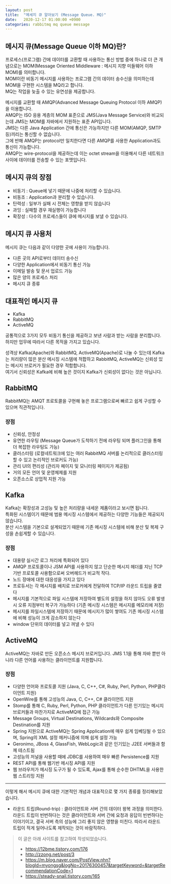 ```yaml
---
layout: post
title:  "메세지 큐 알아보기 (Message Queue. MQ)"
date:   2020-12-17 01:00:00 +0900
categories: rabbitmq mq queue message
---
```


## 메시지 큐(Message Queue 이하 MQ)란?

프로세스(프로그램) 간에 데이터를 교환할 때 사용하는 통신 방법 중에 하나로 더 큰 개념으로는 MOM(Message Oriented Middleware : 메시지 지향 미들웨어 이하 MOM)를 의미합니다.  
MOM이란 비동기 메시지를 사용하는 프로그램 간의 데이터 송수신을 의미하는데 MOM을 구현한 시스템을 MQ라고 합니다.  
MQ는 작업을 늦출 수 있는 유연성을 제공합니다.
 
메시지를 교환할 때 AMQP(Advanced Message Queuing Protocol 이하 AMQP)을 이용합니다.  
AMQP는 ISO 응용 계층의 MOM 표준으로 JMS(Java Message Service)와 비교되는데 JMS는 MOM를 자바에서 지원하는 표준 API입니다.  
JMS는 다른 Java Application 간에 통신은 가능하지만 다른 MOM(AMQP, SMTP 등)끼리는 통신할 수 없습니다.  
그에 반해 AMQP는 protocol만 일치한다면 다른 AMQP를 사용한 Application과도 통신이 가능합니다.  
AMQP는 wire-protocol을 제공하는데 이는 octet stream을 이용해서 다른 네트워크 사이에 데이터를 전송할 수 있는 포맷입니다.
 
 
## 메시지 큐의 장점

* 비동기 : Queue에 넣기 때문에 나중에 처리할 수 있습니다.
* 비동조 : Application과 분리할 수 있습니다.
* 탄력성 : 일부가 실패 시 전체는 영향을 받지 않습니다
* 과잉 : 실패할 경우 재실행이 가능합니다
* 확장성 : 다수의 프로세스들이 큐에 메시지를 보낼 수 있습니다.
 
## 메시지 큐 사용처

메시지 큐는 다음과 같이 다양한 곳에 사용이 가능합니다.

* 다른 곳의 API로부터 데이터 송수신
* 다양한 Application에서 비동기 통신 가능
* 이메일 발송 및 문서 업로드 가능
* 많은 양의 프로세스 처리
* 메시지 큐 종류

## 대표적인 메시지 큐

* Kafka
* RabbitMQ
* ActiveMQ
 
공통적으로 3가지 모두 비동기 통신을 제공하고 보낸 사람과 받는 사람을 분리합니다. 하지만 업무에 따라서 다른 목적을 가지고 있습니다.
 
성격상 Kafka(Apache)와 RabbitMQ, ActiveMQ(Apache)로 나눌 수 있는데 Kafka는 처리량이 많은 분산 메시징 시스템에 적합하고 RabbitMQ, ActiveMQ는 신뢰성 있는 메시지 브로커가 필요한 경우 적합합니다.  
여기서 신뢰성은 Kafka에 비해 높은 것이지 Kafka가 신뢰성이 없다는 것은 아닙니다.
 
## RabbitMQ

RabbitMQ는 AMQT 프로토콜을 구현해 놓은 프로그램으로써 빠르고 쉽게 구성할 수 있으며 직관적입니다.
 
### 장점

* 신뢰성, 안정성
* 유연한 라우팅 (Message Queue가 도착하기 전에 라우팅 되며 플러그인을 통해 더 복잡한 라우팅도 가능)
* 클러스터링 (로컬네트워크에 있는 여러 RabbitMQ 서버를 논리적으로 클러스터링할 수 있고 논리적인 브로커도 가능)
* 관리 UI의 편리성 (관리자 페이지 및 모니터링 페이지가 제공됨)
* 거의 모든 언어 및 운영체제를 지원
* 오픈소스로 상업적 지원 가능
 
## Kafka

Kafka는 확장성과 고성능 및 높은 처리량을 내세운 제품이라고 보시면 됩니다.  
특화된 시스템이기 때문에 범용 메시징 시스템에서 제공하는 다양한 기능들은 제공되지 않습니다.  
분산 시스템을 기본으로 설계되었기 때문에 기존 메시징 시스템에 비해 분산 및 복제 구성을 손쉽게할 수 있습니다.
 
### 장점

* 대용량 실시간 로그 처리에 특화되어 있다
* AMQP 프로토콜이나 JSM API를 사용하지 않고 단순한 메시지 헤더를 지닌 TCP 기반 프로토콜 사용함으로써 오버헤드가 비교적 작다.
* 노드 장애에 대한 대응성을 가지고 있다
* 프로듀서는 각 메시지를 배치로 브로커에게 전달하여 TCP/IP 라운드 트립을 줄였다
* 메시지를 기본적으로 파일 시스템에 저장하여 별도의 설정을 하지 않아도 오류 발생 시 오류 지점부터 복구가 가능하다 (기존 메시징 시스템은 메시지를 메모리에 저장)
* 메시지를 파일시스템에 저장하기 때문에 메시지가 많이 쌓여도 기존 메시징 시스템에 비해 성능이 크게 감소하지 않는다
* window 단위의 데이터를 넣고 꺼낼 수 있다
 
## ActiveMQ

ActiveMQ는 자바로 만든 오픈소스 메시지 브로커입니다. JMS 1.1을 통해 자바 뿐만 아니라 다른 언어를 사용하는 클라이언트를 지원합니다.
 
### 장점

* 다양한 언어와 프로토콜 지원 (Java, C, C++, C#, Ruby, Perl, Python, PHP클라이언트 지원)
* OpenWire를 통해 고성능의 Java, C, C++, C# 클라이언트 지원
* Stomp를 통해 C, Ruby, Perl, Python, PHP 클라이언트가 다른 인기있는 메시지 브로커들과 마찬가지로 ActiveMQ에 접근 가능
* Message Groups, Virtual Destinations, Wildcards와 Composite Destination를 지원
* Spring 지원으로 ActiveMQ는 Spring Application에 매우 쉽게 임베딩될 수 있으며, Spring의 XML 설정 메커니즘에 의해 쉽게 설정 가능
* Geronimo, JBoss 4, GlassFish, WebLogic과 같은 인기있는 J2EE 서버들과 함께 테스트됨
* 고성능의 저널을 사용할 때에 JDBC를 사용하여 매우 빠른 Persistence를 지원
* REST API를 통해 웹기반 메시징 API를 지원
* 웹 브라우저가 메시징 도구가 될 수 있도록, Ajax를 통해 순수한 DHTML을 사용한 웹 스트리밍 지원

-----

이렇게 해서 메시지 큐에 대한 기본적인 개념과 대표적으로 몇 가지 종류를 정리해보았습니다.
 
* 라운드 트립(Round-trip) : 클라이언트와 서버 간의 데이터 왕복 과정을 의미한다. 라운드 트립이 빈번하다는 것은 클라이언트와 서버 간에 요청과 응답이 빈번하다는 이야기이고, 결국 서버 측의 성능에 그리 좋지 않은 영향을 미친다. 따라서 라운드 트립이 적게 일어나도록 제작되는 것이 바람직하다.
 
> 이 글은 아래 사이트를 참고하여 작성되었습니다.  
> * https://12bme.tistory.com/176  
> * http://zzong.net/post/3  
> * https://m.blog.naver.com/PostView.nhn?blogId=myongsg&logNo=20176300457&targetKeyword=&targetRecommendationCode=1  
> * https://steady-snail.tistory.com/165  